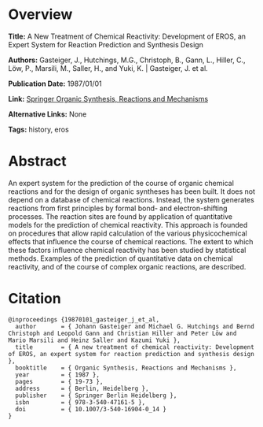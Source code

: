 # Overview
**Title:**
A New Treatment of Chemical Reactivity: Development of EROS, an Expert System for Reaction Prediction and Synthesis Design

**Authors:**
Gasteiger, J., Hutchings, M.G., Christoph, B., Gann, L., Hiller, C., Löw, P., Marsili, M., Saller, H., and Yuki, K. |
Gasteiger, J. et al.

**Publication Date:**
1987/01/01

**Link:**
[Springer Organic Synthesis, Reactions and Mechanisms](https://link.springer.com/chapter/10.1007/3-540-16904-0_14)

**Alternative Links:**
None

**Tags:**
history, eros


# Abstract
An expert system for the prediction of the course of organic chemical reactions and for the design of organic syntheses has been built.
It does not depend on a database of chemical reactions.
Instead, the system generates reactions from first principles by formal bond- and electron-shifting processes.
The reaction sites are found by application of quantitative models for the prediction of chemical reactivity.
This approach is founded on procedures that allow rapid calculation of the various physicochemical effects that influence the course of chemical reactions.
The extent to which these factors influence chemical reactivity has been studied by statistical methods.
Examples of the prediction of quantitative data on chemical reactivity, and of the course of complex organic reactions, are described.


# Citation
```
@inproceedings {19870101_gasteiger_j_et_al,
  author       = { Johann Gasteiger and Michael G. Hutchings and Bernd Christoph and Leopold Gann and Christian Hiller and Peter Löw and Mario Marsili and Heinz Saller and Kazumi Yuki },
  title        = { A new treatment of chemical reactivity: Development of EROS, an expert system for reaction prediction and synthesis design },
  booktitle    = { Organic Synthesis, Reactions and Mechanisms },
  year         = { 1987 },
  pages        = { 19-73 },
  address      = { Berlin, Heidelberg },
  publisher    = { Springer Berlin Heidelberg },
  isbn         = { 978-3-540-47161-5 },
  doi          = { 10.1007/3-540-16904-0_14 }
}
```
